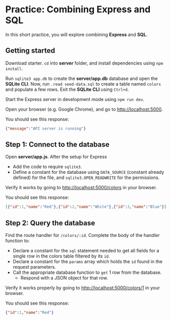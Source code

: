 # Practice: Combining Express and SQL

In this short practice, you will explore combining **Express** and **SQL**.

## Getting started

Download starter. `cd` into __server__ folder, and install dependencies using
`npm install`.

Run `sqlite3 app.db` to create the __server/app.db__ database and open the
**SQLite CLI**. Now, run `.read seed-data.sql` to create a table named `colors`
and populate a few rows. Exit the **SQLite CLI** using `Ctrl+d`.

Start the Express server in development mode using `npm run dev`.

Open your browser (e.g. Google Chrome), and go to
[http://localhost:5000][localhost].

You should see this response:

```json
{"message":"API server is running"}
```

## Step 1: Connect to the database

Open __server/app.js__. After the setup for Express

* Add the code to require `sqlite3`.
* Define a constant for the database using `DATA_SOURCE` (constant already
  defined) for the file, and `sqlite3.OPEN_READWRITE` for the permissions.

Verify it works by going to [http://localhost:5000/colors][all-colors] in your
browser.

You should see this response:

```json
[{"id":1,"name":"Red"},{"id":2,"name":"White"},{"id":3,"name":"Blue"}]
```

## Step 2: Query the database

Find the route handler for `/colors/:id`. Complete the body of the handler
function to:

* Declare a constant for the `sql` statement needed to get all fields for a single
  row in the colors table filtered by its `id`.
* Declare a constant for the `params` array which holds the `id` found in the
  request parameters.
* Call the appropriate database function to `get` 1 row from the database.
  * Respond with a JSON object for that row.

Verify it works properly by going to [http://localhost:5000/colors/1][one-color]
in your browser.

You should see this response:

```json
{"id":1,"name":"Red"}
```

[localhost]: http://localhost:5000/
[all-colors]: http://localhost:5000/colors
[one-color]: http://localhost:5000/colors/1
[insert-color]: http://localhost:5000/colors/add/Purple